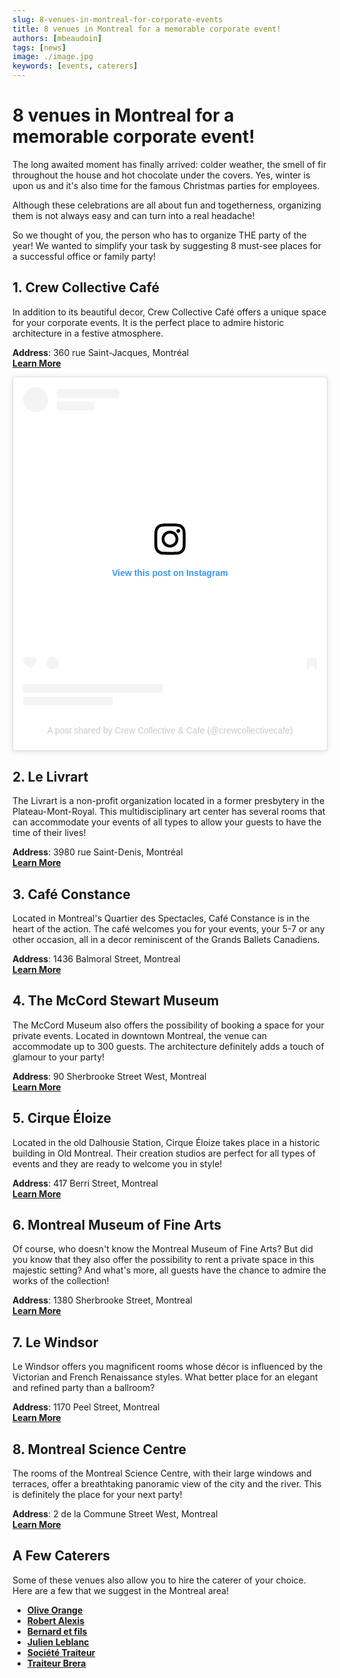 ```yaml
---
slug: 8-venues-in-montreal-for-corporate-events
title: 8 venues in Montreal for a memorable corporate event!
authors: [mbeaudoin]
tags: [news]
image: ./image.jpg
keywords: [events, caterers]
---
```

# 8 venues in Montreal for a memorable corporate event!
The long awaited moment has finally arrived: colder weather, the smell of fir throughout the house and hot chocolate under the covers. Yes, winter is upon us and it's also time for the famous Christmas parties for employees.

<!--truncate-->

Although these celebrations are all about fun and togetherness, organizing them is not always easy and can turn into a real headache!

So we thought of you, the person who has to organize THE party of the year!  We wanted to simplify your task by suggesting 8 must-see places for a successful office or family party!

## 1. Crew Collective Café
In addition to its beautiful decor, Crew Collective Café offers a unique space for your corporate events. It is the perfect place to admire historic architecture in a festive atmosphere.

**Address**: 360 rue Saint-Jacques, Montréal  
[**Learn More**](https://www.crewcollectivecafe.com/espace-a-louer-rentable-spaces?lang=en)

<blockquote class="instagram-media" data-instgrm-permalink="https://www.instagram.com/p/CkGVopOLRtO/?utm_source=ig_embed&amp;utm_campaign=loading" data-instgrm-version="14" style=" background:#FFF; border:0; border-radius:3px; box-shadow:0 0 1px 0 rgba(0,0,0,0.5),0 1px 10px 0 rgba(0,0,0,0.15); margin: 1px; max-width:540px; min-width:326px; padding:0; width:99.375%; width:-webkit-calc(100% - 2px); width:calc(100% - 2px);"><div style="padding:16px;"> <a href="https://www.instagram.com/p/CkGVopOLRtO/?utm_source=ig_embed&amp;utm_campaign=loading" style=" background:#FFFFFF; line-height:0; padding:0 0; text-align:center; text-decoration:none; width:100%;" target="_blank"> <div style=" display: flex; flex-direction: row; align-items: center;"> <div style="background-color: #F4F4F4; border-radius: 50%; flex-grow: 0; height: 40px; margin-right: 14px; width: 40px;"></div> <div style="display: flex; flex-direction: column; flex-grow: 1; justify-content: center;"> <div style=" background-color: #F4F4F4; border-radius: 4px; flex-grow: 0; height: 14px; margin-bottom: 6px; width: 100px;"></div> <div style=" background-color: #F4F4F4; border-radius: 4px; flex-grow: 0; height: 14px; width: 60px;"></div></div></div><div style="padding: 19% 0;"></div> <div style="display:block; height:50px; margin:0 auto 12px; width:50px;"><svg width="50px" height="50px" viewBox="0 0 60 60" version="1.1" xmlns="https://www.w3.org/2000/svg" xmlns:xlink="https://www.w3.org/1999/xlink"><g stroke="none" stroke-width="1" fill="none" fill-rule="evenodd"><g transform="translate(-511.000000, -20.000000)" fill="#000000"><g><path d="M556.869,30.41 C554.814,30.41 553.148,32.076 553.148,34.131 C553.148,36.186 554.814,37.852 556.869,37.852 C558.924,37.852 560.59,36.186 560.59,34.131 C560.59,32.076 558.924,30.41 556.869,30.41 M541,60.657 C535.114,60.657 530.342,55.887 530.342,50 C530.342,44.114 535.114,39.342 541,39.342 C546.887,39.342 551.658,44.114 551.658,50 C551.658,55.887 546.887,60.657 541,60.657 M541,33.886 C532.1,33.886 524.886,41.1 524.886,50 C524.886,58.899 532.1,66.113 541,66.113 C549.9,66.113 557.115,58.899 557.115,50 C557.115,41.1 549.9,33.886 541,33.886 M565.378,62.101 C565.244,65.022 564.756,66.606 564.346,67.663 C563.803,69.06 563.154,70.057 562.106,71.106 C561.058,72.155 560.06,72.803 558.662,73.347 C557.607,73.757 556.021,74.244 553.102,74.378 C549.944,74.521 548.997,74.552 541,74.552 C533.003,74.552 532.056,74.521 528.898,74.378 C525.979,74.244 524.393,73.757 523.338,73.347 C521.94,72.803 520.942,72.155 519.894,71.106 C518.846,70.057 518.197,69.06 517.654,67.663 C517.244,66.606 516.755,65.022 516.623,62.101 C516.479,58.943 516.448,57.996 516.448,50 C516.448,42.003 516.479,41.056 516.623,37.899 C516.755,34.978 517.244,33.391 517.654,32.338 C518.197,30.938 518.846,29.942 519.894,28.894 C520.942,27.846 521.94,27.196 523.338,26.654 C524.393,26.244 525.979,25.756 528.898,25.623 C532.057,25.479 533.004,25.448 541,25.448 C548.997,25.448 549.943,25.479 553.102,25.623 C556.021,25.756 557.607,26.244 558.662,26.654 C560.06,27.196 561.058,27.846 562.106,28.894 C563.154,29.942 563.803,30.938 564.346,32.338 C564.756,33.391 565.244,34.978 565.378,37.899 C565.522,41.056 565.552,42.003 565.552,50 C565.552,57.996 565.522,58.943 565.378,62.101 M570.82,37.631 C570.674,34.438 570.167,32.258 569.425,30.349 C568.659,28.377 567.633,26.702 565.965,25.035 C564.297,23.368 562.623,22.342 560.652,21.575 C558.743,20.834 556.562,20.326 553.369,20.18 C550.169,20.033 549.148,20 541,20 C532.853,20 531.831,20.033 528.631,20.18 C525.438,20.326 523.257,20.834 521.349,21.575 C519.376,22.342 517.703,23.368 516.035,25.035 C514.368,26.702 513.342,28.377 512.574,30.349 C511.834,32.258 511.326,34.438 511.181,37.631 C511.035,40.831 511,41.851 511,50 C511,58.147 511.035,59.17 511.181,62.369 C511.326,65.562 511.834,67.743 512.574,69.651 C513.342,71.625 514.368,73.296 516.035,74.965 C517.703,76.634 519.376,77.658 521.349,78.425 C523.257,79.167 525.438,79.673 528.631,79.82 C531.831,79.965 532.853,80.001 541,80.001 C549.148,80.001 550.169,79.965 553.369,79.82 C556.562,79.673 558.743,79.167 560.652,78.425 C562.623,77.658 564.297,76.634 565.965,74.965 C567.633,73.296 568.659,71.625 569.425,69.651 C570.167,67.743 570.674,65.562 570.82,62.369 C570.966,59.17 571,58.147 571,50 C571,41.851 570.966,40.831 570.82,37.631"></path></g></g></g></svg></div><div style="padding-top: 8px;"> <div style=" color:#3897f0; font-family:Arial,sans-serif; font-size:14px; font-style:normal; font-weight:550; line-height:18px;">View this post on Instagram</div></div><div style="padding: 12.5% 0;"></div> <div style="display: flex; flex-direction: row; margin-bottom: 14px; align-items: center;"><div> <div style="background-color: #F4F4F4; border-radius: 50%; height: 12.5px; width: 12.5px; transform: translateX(0px) translateY(7px);"></div> <div style="background-color: #F4F4F4; height: 12.5px; transform: rotate(-45deg) translateX(3px) translateY(1px); width: 12.5px; flex-grow: 0; margin-right: 14px; margin-left: 2px;"></div> <div style="background-color: #F4F4F4; border-radius: 50%; height: 12.5px; width: 12.5px; transform: translateX(9px) translateY(-18px);"></div></div><div style="margin-left: 8px;"> <div style=" background-color: #F4F4F4; border-radius: 50%; flex-grow: 0; height: 20px; width: 20px;"></div> <div style=" width: 0; height: 0; border-top: 2px solid transparent; border-left: 6px solid #f4f4f4; border-bottom: 2px solid transparent; transform: translateX(16px) translateY(-4px) rotate(30deg)"></div></div><div style="margin-left: auto;"> <div style=" width: 0px; border-top: 8px solid #F4F4F4; border-right: 8px solid transparent; transform: translateY(16px);"></div> <div style=" background-color: #F4F4F4; flex-grow: 0; height: 12px; width: 16px; transform: translateY(-4px);"></div> <div style=" width: 0; height: 0; border-top: 8px solid #F4F4F4; border-left: 8px solid transparent; transform: translateY(-4px) translateX(8px);"></div></div></div> <div style="display: flex; flex-direction: column; flex-grow: 1; justify-content: center; margin-bottom: 24px;"> <div style=" background-color: #F4F4F4; border-radius: 4px; flex-grow: 0; height: 14px; margin-bottom: 6px; width: 224px;"></div> <div style=" background-color: #F4F4F4; border-radius: 4px; flex-grow: 0; height: 14px; width: 144px;"></div></div></a><p style=" color:#c9c8cd; font-family:Arial,sans-serif; font-size:14px; line-height:17px; margin-bottom:0; margin-top:8px; overflow:hidden; padding:8px 0 7px; text-align:center; text-overflow:ellipsis; white-space:nowrap;"><a href="https://www.instagram.com/p/CkGVopOLRtO/?utm_source=ig_embed&amp;utm_campaign=loading" style=" color:#c9c8cd; font-family:Arial,sans-serif; font-size:14px; font-style:normal; font-weight:normal; line-height:17px; text-decoration:none;" target="_blank">A post shared by Crew Collective &amp; Cafe (@crewcollectivecafe)</a></p></div></blockquote> <script async src="//www.instagram.com/embed.js"></script>

## 2. Le Livrart 
The Livrart is a non-profit organization located in a former presbytery in the Plateau-Mont-Royal. This multidisciplinary art center has several rooms that can accommodate your events of all types to allow your guests to have the time of their lives!

**Address**: 3980 rue Saint-Denis, Montréal  
[**Learn More**](https://lelivart.com/en/room/)

## 3. Café Constance 
Located in Montreal's Quartier des Spectacles, Café Constance is in the heart of the action. The café welcomes you for your events, your 5-7 or any other occasion, all in a decor reminiscent of the Grands Ballets Canadiens.

**Address**: 1436 Balmoral Street, Montreal  
[**Learn More**](https://www.instagram.com/cafeconstance/?utm_medium=copy_link)

## 4. The McCord Stewart Museum
The McCord Museum also offers the possibility of booking a space for your private events. Located in downtown Montreal, the venue can accommodate up to 300 guests. The architecture definitely adds a touch of glamour to your party!

**Address**: 90 Sherbrooke Street West, Montreal  
[**Learn More**](https://www.musee-mccord-stewart.ca/en/room-rentals/)

## 5. Cirque Éloize
Located in the old Dalhousie Station, Cirque Éloize takes place in a historic building in Old Montreal. Their creation studios are perfect for all types of events and they are ready to welcome you in style!

**Address**: 417 Berri Street, Montreal  
[**Learn More**](https://www.eloize-events.com/en/nosstudios/)

## 6. Montreal Museum of Fine Arts
Of course, who doesn't know the Montreal Museum of Fine Arts? But did you know that they also offer the possibility to rent a private space in this majestic setting? And what's more, all guests have the chance to admire the works of the collection!

**Address**: 1380 Sherbrooke Street, Montreal  
[**Learn More**](https://www.mbam.qc.ca/en/the-museum/space-rentals/)

## 7. Le Windsor
Le Windsor offers you magnificent rooms whose décor is influenced by the Victorian and French Renaissance styles. What better place for an elegant and refined party than a ballroom?

**Address**: 1170 Peel Street, Montreal  
[**Learn More**](https://lewindsormontreal.com/en)

## 8. Montreal Science Centre
The rooms of the Montreal Science Centre, with their large windows and terraces, offer a breathtaking panoramic view of the city and the river. This is definitely the place for your next party!

**Address**: 2 de la Commune Street West, Montreal  
[**Learn More**](https://www.oldportofmontreal.com/event-venues)

## A Few Caterers
Some of these venues also allow you to hire the caterer of your choice. Here are a few that we suggest in the Montreal area!
- [**Olive Orange**](https://www.oliveorange.ca/en)                                                                                                                 
- [**Robert Alexis**](https://robert-alexis.com/en/)
- [**Bernard et fils**](https://www.bernard-et-fils-traiteur.com/en/)
- [**Julien Leblanc**](https://julien-leblanc.com/en/)
- [**Société Traiteur**](https://www.societetraiteur.com/)
- [**Traiteur Brera**](https://www.brera.ca/)
